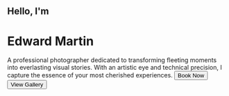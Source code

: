 ## Hello, I'm

# Edward Martin

A professional photographer dedicated to transforming fleeting moments into everlasting visual stories. With an artistic eye and technical precision, I capture the essence of your most cherished experiences.
<button>Book Now</button>
<button>View Gallery</button>
